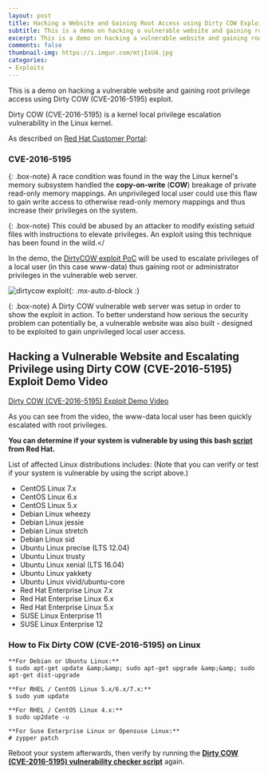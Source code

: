 ```yaml
---
layout: post
title: Hacking a Website and Gaining Root Access using Dirty COW Exploit
subtitle: This is a demo on hacking a vulnerable website and gaining root privilege access using Dirty COW (CVE-2016-5195) exploit.
excerpt: This is a demo on hacking a vulnerable website and gaining root privilege access using Dirty COW (CVE-2016-5195) exploit.
comments: false
thumbnail-img: https://i.imgur.com/mtjIsU4.jpg
categories:
- Exploits 
---
```


This is a demo on hacking a vulnerable website and gaining root privilege access using Dirty COW (CVE-2016-5195) exploit.

Dirty COW (CVE-2016-5195) is a kernel local privilege escalation vulnerability in the Linux kernel.

As described on [Red Hat Customer Portal](https://access.redhat.com/security/vulnerabilities/2706661):

### CVE-2016-5195

{: .box-note}
A race condition was found in the way the Linux kernel's memory subsystem handled the **copy-on-write** (**COW**) breakage of private read-only memory mappings. An unprivileged local user could use this flaw to gain write access to otherwise read-only memory mappings and thus increase their privileges on the system.

{: .box-note}
This could be abused by an attacker to modify existing setuid files with instructions to elevate privileges. An exploit using this technique has been found in the wild.</

In the demo, the [DirtyCOW exploit PoC](https://github.com/dirtycow/dirtycow.github.io/wiki/PoCs) will be used to escalate privileges of a local user (in this case www-data) thus gaining root or administrator privileges in the vulnerable web server.

![dirtycow exploit](https://i.imgur.com/mtjIsU4.jpg){: .mx-auto.d-block :}

{: .box-note}
A Dirty COW vulnerable web server was setup in order to show the exploit in action. To better understand how serious the security problem can potentially be, a vulnerable website was  also built - designed to be exploited to gain unprivileged local user access.

## Hacking a Vulnerable Website and Escalating Privilege using Dirty COW (CVE-2016-5195) Exploit Demo Video
[Dirty COW (CVE-2016-5195) Exploit Demo Video](https://www.youtube.com/watch?v=e__yaIb2Cig)

As you can see from the video, the www-data local user has been quickly escalated with root privileges.

**You can determine if your system is vulnerable by using this bash [script](https://access.redhat.com/sites/default/files/rh-cve-2016-5195_1.sh) from Red Hat.**

List of affected Linux distributions includes: (Note that you can verify or test if your system is vulnerable by using the script above.)

- CentOS Linux 7.x
- CentOS Linux 6.x
- CentOS Linux 5.x
- Debian Linux wheezy
- Debian Linux jessie
- Debian Linux stretch
- Debian Linux sid
- Ubuntu Linux precise (LTS 12.04)
- Ubuntu Linux trusty
- Ubuntu Linux xenial (LTS 16.04)
- Ubuntu Linux yakkety
- Ubuntu Linux vivid/ubuntu-core
- Red Hat Enterprise Linux 7.x
- Red Hat Enterprise Linux 6.x
- Red Hat Enterprise Linux 5.x
- SUSE Linux Enterprise 11
- SUSE Linux Enterprise 12

### How to Fix Dirty COW (CVE-2016-5195) on Linux

~~~
**For Debian or Ubuntu Linux:**
$ sudo apt-get update &amp;&amp; sudo apt-get upgrade &amp;&amp; sudo apt-get dist-upgrade
~~~


~~~
**For RHEL / CentOS Linux 5.x/6.x/7.x:**
$ sudo yum update
~~~


~~~
**For RHEL / CentOS Linux 4.x:**
$ sudo up2date -u
~~~


~~~
**For Suse Enterprise Linux or Opensuse Linux:**
# zypper patch
~~~

Reboot your system afterwards, then verify by running the [**Dirty COW (CVE-2016-5195) vulnerability checker script**](https://access.redhat.com/sites/default/files/rh-cve-2016-5195_1.sh) again.
